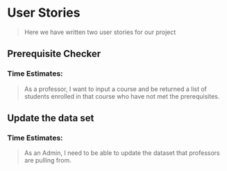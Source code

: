 # User Stories
> Here we have written two user stories for our project

## Prerequisite Checker
### Time Estimates: 
> As a professor, I want to input a course and be returned a list of students enrolled in that course who have not met the prerequisites.


## Update the data set
### Time Estimates: 
> As an Admin, I need to be able to update the dataset that professors are pulling from.